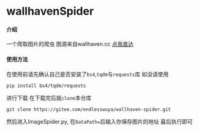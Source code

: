 # wallhavenSpider

#### 介绍
一个爬取图片的爬虫
图源来自wallhaven.cc
[点我直达](https://wallhaven.cc/)

#### 使用方法
在使用前请先确认自己是否安装了`bs4`,`tqdm`与`requests`库
如没请使用

```
pip install bs4/tqdm/requests
```
进行下载
在下载完后就`clone`本仓库
```
git clone https://gitee.com/endlesswuya/wallhaven-spider.git
```
然后进入ImageSpider.py,
在`DataPath=`后输入你保存图片的地址
最后执行即可
